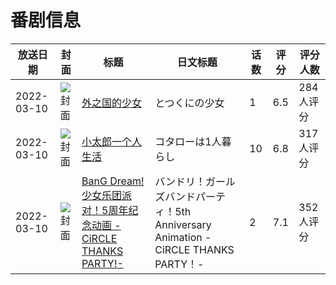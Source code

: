 # 番剧信息

|放送日期|封面|标题|日文标题|话数|评分|评分人数|
|---|---|---|---|---|---|---|
|2022-03-10|![封面](https://lain.bgm.tv/pic/cover/c/76/48/329907_dSUQp.jpg)|[外之国的少女](https://bangumi.tv/subject/329907)|とつくにの少女|1|6.5|284人评分|
|2022-03-10|![封面](https://lain.bgm.tv/pic/cover/c/3b/9d/350362_06ojN.jpg)|[小太郎一个人生活](https://bangumi.tv/subject/350362)|コタローは1人暮らし|10|6.8|317人评分|
|2022-03-10|![封面](https://lain.bgm.tv/pic/cover/c/65/d5/373931_THJSj.jpg)|[BanG Dream! 少女乐团派对！5周年纪念动画 -CiRCLE THANKS PARTY!-](https://bangumi.tv/subject/373931)|バンドリ！ガールズバンドパーティ！5th Anniversary Animation -CiRCLE THANKS PARTY！-|2|7.1|352人评分|
